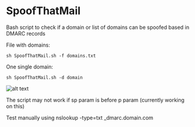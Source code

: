 # SpoofThatMail
Bash script to check if a domain or list of domains can be spoofed based in DMARC records


File with domains:
```
sh SpoofThatMail.sh -f domains.txt
```
One single domain:
```
sh SpoofThatMail.sh -d domain
```
![alt text](https://i.imgur.com/8exMAAs.png)


The script may not work if sp param is before p param (currently working on this)

Test manually using nslookup -type=txt _dmarc.domain.com

